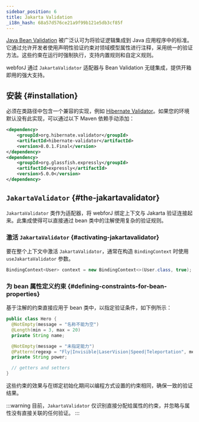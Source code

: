 ```yaml
---
sidebar_position: 6
title: Jakarta Validation
_i18n_hash: 68a57d576ce21a9f99b121e5db3cf85f
---
```

[Java Bean Validation](https://beanvalidation.org/) 被广泛认可为将验证逻辑集成到 Java 应用程序中的标准。它通过允许开发者使用声明性验证约束对领域模型属性进行注释，采用统一的验证方法。这些约束在运行时强制执行，支持内置规则和自定义规则。

webforJ 通过 `JakartaValidator` 适配器与 Bean Validation 无缝集成，提供开箱即用的强大支持。

## 安装 {#installation}

必须在类路径中包含一个兼容的实现，例如 [Hibernate Validator](https://hibernate.org/validator/)。如果您的环境默认没有此实现，可以通过以下 Maven 依赖手动添加：

```xml
<dependency>
    <groupId>org.hibernate.validator</groupId>
    <artifactId>hibernate-validator</artifactId>
    <version>8.0.1.Final</version>
</dependency>
<dependency>
    <groupId>org.glassfish.expressly</groupId>
    <artifactId>expressly</artifactId>
    <version>5.0.0</version>
</dependency>
```

## `JakartaValidator` {#the-jakartavalidator}

`JakartaValidator` 类作为适配器，将 webforJ 绑定上下文与 Jakarta 验证连接起来。此集成使得可以直接通过 bean 类中的注解使用复杂的验证规则。

### 激活 `JakartaValidator` {#activating-jakartavalidator}

要在整个上下文中激活 `JakartaValidator`，通常在构造 `BindingContext` 时使用 `useJakartaValidator` 参数。

```java
BindingContext<User> context = new BindingContext<>(User.class, true);
```

### 为 bean 属性定义约束 {#defining-constraints-for-bean-properties}

基于注解的约束直接应用于 bean 类中，以指定验证条件，如下例所示：

```java
public class Hero {
  @NotEmpty(message = "名称不能为空")
  @Length(min = 3, max = 20)
  private String name;

  @NotEmpty(message = "未指定能力")
  @Pattern(regexp = "Fly|Invisible|LaserVision|Speed|Teleportation", message = "无效的能力")
  private String power;

  // getters and setters
}
```

这些约束的效果与在绑定初始化期间以编程方式设置的约束相同，确保一致的验证结果。

:::warning
目前，`JakartaValidator` 仅识别直接分配给属性的约束，并忽略与属性没有直接关联的任何验证。
:::
